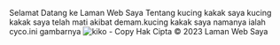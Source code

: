 Selamat Datang ke Laman Web Saya
Tentang kucing kakak saya
kucing kakak saya telah mati akibat demam.kucing kakak saya namanya ialah cyco.ini gambarnya                                                                                                                                                                                      ![kiko - Copy](https://github.com/ultraqalif/ultraqalif.github.io/assets/143483797/06bb99f3-3f46-4941-ba7b-55be045315d2)
Hak Cipta © 2023 Laman Web Saya
